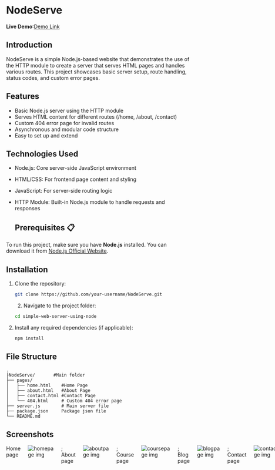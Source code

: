 # NodeServe

**Live Demo**:[Demo Link](https://nodeserver-gamma.vercel.app/)

## Introduction

NodeServe is a simple Node.js-based website that demonstrates the use of the HTTP module to create a server that serves HTML pages and handles various routes. This project showcases basic server setup, route handling, status codes, and custom error pages.

## Features

- Basic Node.js server using the HTTP module
- Serves HTML content for different routes (/home, /about, /contact)
- Custom 404 error page for invalid routes
- Asynchronous and modular code structure
- Easy to set up and extend

## Technologies Used

- Node.js: Core server-side JavaScript environment
- HTML/CSS: For frontend page content and styling
- JavaScript: For server-side routing logic
- HTTP Module: Built-in Node.js module to handle requests and responses

  ## Prerequisites 📋
To run this project, make sure you have **Node.js** installed. You can download it from [Node.js Official Website]( https://nodejs.org/).


  
## Installation 


1. Clone the repository:

   
    ```bash
    git clone https://github.com/your-username/NodeServe.git
    ```

    2. Navigate to the project folder:

    ```bash
    cd simple-web-server-using-node
    ```

3. Install any required dependencies (if applicable):

    ```bash
    npm install
    ```


## File Structure 

```plaintext
.
├NodeServe/       #Main folder
├── pages/
│   ├── home.html    #Home Page
│   ├── about.html   #About Page
│   ├── contact.html #Contact Page
│   └── 404.html     # Custom 404 error page
├── server.js        # Main server file
├── package.json     Package json file
└── README.md
```

## Screenshots

<div  style="display: flex; justify-content: space-evenly; gap: 20px;">
   Home page
<img src="https://github.com/user-attachments/assets/e8e37fa7-ca6f-4709-832b-c522b92fd2f2" alt="homepage img">;
    About page
<img src="https://github.com/user-attachments/assets/af0802ad-9043-40cd-94de-3a59da8a8365" alt="aboutpage img">;
  Course page
<img src="https://github.com/user-attachments/assets/1513576f-cbab-4bf3-91af-b65a0b18d268" alt="coursepage img">;
   Blog page
<img src="https://github.com/user-attachments/assets/571055d7-e87f-4fa0-a58a-69043b3c7728" alt="blogpage img">;
    Contact page
<img src="https://github.com/user-attachments/assets/1f730a5a-47ab-4747-aaa6-449cf55b0db0" alt="contactpage img">;
</div>





